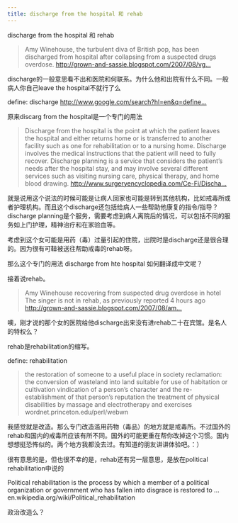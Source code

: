 ```yaml
---
title: discharge from the hospital 和 rehab
---
```


<p>discharge from the hospital 和 rehab</p>

<blockquote>
  <p>Amy Winehouse, the turbulent diva of British pop, has been discharged from hospital after collapsing from a suspected drugs overdose.
  <a href="http://grown-and-sassie.blogspot.com/2007/08/vgft.html">http://grown-and-sassie.blogspot.com/2007/08/vg...</a></p>
</blockquote>

<p>discharge的一般意思看不出和医院和何联系。为什么他和出院有什么不同。一般病人你自己leave the hospital不就行了么</p>

<p>define: discharge
<a href="http://www.google.com/search?hl=en&amp;q=define%3A+discharge&amp;btnG=Google+Search">http://www.google.com/search?hl=en&amp;q=define...</a></p>

<p>原来discarg from the hospital是一个专门的用法</p>

<blockquote>
  <p>Discharge from the hospital is the point at which the patient leaves the hospital and either returns home or is transferred to another facility such as one for rehabilitation or to a nursing home. Discharge involves the medical instructions that the patient will need to fully recover. Discharge planning is a service that considers the patient&#8217;s needs after the hospital stay, and may involve several different services such as visiting nursing care, physical therapy, and home blood drawing.
  <a href="http://www.surgeryencyclopedia.com/Ce-Fi/Discharge-from-the-Hospital.html">http://www.surgeryencyclopedia.com/Ce-Fi/Discha...</a></p>
</blockquote>

<p>就是说用这个说法的时候可能是让病人回家也可能是转到其他机构，比如戒毒所或者护理机构。而且这个discharge还包括给病人一些帮助他康复的指令/指导？discharge planning是个服务，需要考虑到病人离院后的情况，可以包括不同的服务如上门护理，精神治疗和在家验血等。</p>

<p>考虑到这个女可能是用药（毒）过量引起的住院，出院时是discharge还是很合理的。因为很有可鞥被送往帮助戒毒的rehab呀。</p>

<p>那么这个专门的用法 discharge from hte hospital 如何翻译成中文呢？</p>

<p>接着说rehab。</p>

<blockquote>
  <p>Amy Winehouse recovering from suspected drug overdose in hotel
  The singer is not in rehab, as previously reported
  4 hours ago
  <a href="http://grown-and-sassie.blogspot.com/2007/08/amy-is-hotel-not-rehab.html">http://grown-and-sassie.blogspot.com/2007/08/am...</a></p>
</blockquote>

<p>噢，刚才说的那个女的医院给他discharge出来没有进rehab二十在宾馆。是名人的特权么？</p>

<p>rehab是rehabilitation的缩写。</p>

<p>define: rehabilitation</p>

<blockquote>
  <p>the restoration of someone to a useful place in society
  reclamation: the conversion of wasteland into land suitable for use of habitation or cultivation
  vindication of a person&#8217;s character and the re-establishment of that person&#8217;s reputation
  the treatment of physical disabilities by massage and electrotherapy and exercises
  wordnet.princeton.edu/perl/webwn</p>
</blockquote>

<p>我感觉就是改造。那么专门改造滥用药物（毒品）的地方就是戒毒所。不过国外的rehab和国内的戒毒所应该有所不同。国外的可能更重在帮你改掉这个习惯。国内想想挺恐怖似的。两个地方我都没去过。有知道的朋友讲讲体验吧。：）</p>

<p>很有意思的是，但也很不幸的是，rehab还有另一层意思，是放在political rehabilitation中说的</p>

<p>Political rehabilitation is the process by which a member of a political organization or government who has fallen into disgrace is restored to &#8230;
en.wikipedia.org/wiki/Political_rehabilitation</p>

<p>政治改造么？</p>
